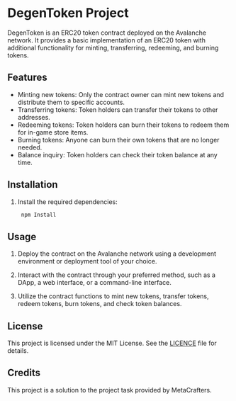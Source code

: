 # DegenToken Project

DegenToken is an ERC20 token contract deployed on the Avalanche network. It provides a basic implementation of an ERC20 token with additional functionality for minting, transferring, redeeming, and burning tokens.

## Features

- Minting new tokens: Only the contract owner can mint new tokens and distribute them to specific accounts.
- Transferring tokens: Token holders can transfer their tokens to other addresses.
- Redeeming tokens: Token holders can burn their tokens to redeem them for in-game store items.
- Burning tokens: Anyone can burn their own tokens that are no longer needed.
- Balance inquiry: Token holders can check their token balance at any time.

## Installation

1. Install the required dependencies:

   ```bash
    npm Install

## Usage

1. Deploy the contract on the Avalanche network using a development environment or deployment tool of your choice.

2. Interact with the contract through your preferred method, such as a DApp, a web interface, or a command-line interface.

3. Utilize the contract functions to mint new tokens, transfer tokens, redeem tokens, burn tokens, and check token balances.

## License

This project is licensed under the MIT License. See the [LICENCE](https://github.com/Kayleexx/Metacrafters-assessments/blob/main/ETH%20%2B%20AVAX%20PROOF/Project/LICENCE) file for details.

## Credits

This project is a solution to the project task provided by MetaCrafters.
